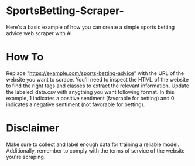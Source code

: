 # SportsBetting-Scraper-
Here's a basic example of how you can create a simple sports betting advice web scraper with AI

# How To
Replace "https://example.com/sports-betting-advice" with the URL of the website you want to scrape. You'll need to inspect the HTML of the website to find the right tags and classes to extract the relevant information.
Update the labeled_data.csv with anygthing you want following format.
In this example, 1 indicates a positive sentiment (favorable for betting) and 0 indicates a negative sentiment (not favorable for betting).

# Disclaimer 
Make sure to collect and label enough data for training a reliable model. Additionally, remember to comply with the terms of service of the website you're scraping.
